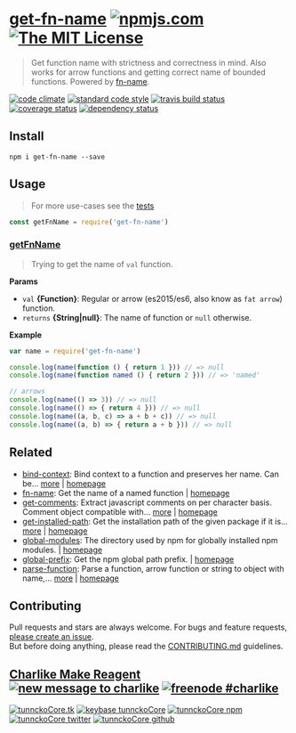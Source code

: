 # [get-fn-name][author-www-url] [![npmjs.com][npmjs-img]][npmjs-url] [![The MIT License][license-img]][license-url] 

> Get function name with strictness and correctness in mind. Also works for arrow functions and getting correct name of bounded functions. Powered by [fn-name][].

[![code climate][codeclimate-img]][codeclimate-url] [![standard code style][standard-img]][standard-url] [![travis build status][travis-img]][travis-url] [![coverage status][coveralls-img]][coveralls-url] [![dependency status][david-img]][david-url]

## Install
```
npm i get-fn-name --save
```

## Usage
> For more use-cases see the [tests](./test.js)

```js
const getFnName = require('get-fn-name')
```

### [getFnName](index.js#L33)
> Trying to get the name of `val` function.

**Params**

* `val` **{Function}**: Regular or arrow (es2015/es6, also know as `fat arrow`) function.    
* `returns` **{String|null}**: The name of function or `null` otherwise.  

**Example**

```js
var name = require('get-fn-name')

console.log(name(function () { return 1 })) // => null
console.log(name(function named () { return 2 })) // => 'named'

// arrows
console.log(name(() => 3)) // => null
console.log(name(() => { return 4 })) // => null
console.log(name((a, b, c) => a + b + c)) // => null
console.log(name((a, b) => { return a + b })) // => null
```

## Related
* [bind-context](https://www.npmjs.com/package/bind-context): Bind context to a function and preserves her name. Can be… [more](https://www.npmjs.com/package/bind-context) | [homepage](https://github.com/tunnckocore/bind-context)
* [fn-name](https://www.npmjs.com/package/fn-name): Get the name of a named function | [homepage](https://github.com/sindresorhus/fn-name)
* [get-comments](https://www.npmjs.com/package/get-comments): Extract javascript comments on per character basis. Comment object compatible with… [more](https://www.npmjs.com/package/get-comments) | [homepage](https://github.com/tunnckocore/get-comments)
* [get-installed-path](https://www.npmjs.com/package/get-installed-path): Get the installation path of the given package if it is… [more](https://www.npmjs.com/package/get-installed-path) | [homepage](https://github.com/tunnckoCore/get-installed-path)
* [global-modules](https://www.npmjs.com/package/global-modules): The directory used by npm for globally installed npm modules. | [homepage](https://github.com/jonschlinkert/global-modules)
* [global-prefix](https://www.npmjs.com/package/global-prefix): Get the npm global path prefix. | [homepage](https://github.com/jonschlinkert/global-prefix)
* [parse-function](https://www.npmjs.com/package/parse-function): Parse a function, arrow function or string to object with name,… [more](https://www.npmjs.com/package/parse-function) | [homepage](https://github.com/tunnckocore/parse-function)

## Contributing
Pull requests and stars are always welcome. For bugs and feature requests, [please create an issue](https://github.com/tunnckoCore/get-fn-name/issues/new).  
But before doing anything, please read the [CONTRIBUTING.md](./CONTRIBUTING.md) guidelines.

## [Charlike Make Reagent](http://j.mp/1stW47C) [![new message to charlike][new-message-img]][new-message-url] [![freenode #charlike][freenode-img]][freenode-url]

[![tunnckoCore.tk][author-www-img]][author-www-url] [![keybase tunnckoCore][keybase-img]][keybase-url] [![tunnckoCore npm][author-npm-img]][author-npm-url] [![tunnckoCore twitter][author-twitter-img]][author-twitter-url] [![tunnckoCore github][author-github-img]][author-github-url]

[fn-name]: https://github.com/sindresorhus/fn-name

[npmjs-url]: https://www.npmjs.com/package/get-fn-name
[npmjs-img]: https://img.shields.io/npm/v/get-fn-name.svg?label=get-fn-name

[license-url]: https://github.com/tunnckoCore/get-fn-name/blob/master/LICENSE
[license-img]: https://img.shields.io/badge/license-MIT-blue.svg

[codeclimate-url]: https://codeclimate.com/github/tunnckoCore/get-fn-name
[codeclimate-img]: https://img.shields.io/codeclimate/github/tunnckoCore/get-fn-name.svg

[travis-url]: https://travis-ci.org/tunnckoCore/get-fn-name
[travis-img]: https://img.shields.io/travis/tunnckoCore/get-fn-name/master.svg

[coveralls-url]: https://coveralls.io/r/tunnckoCore/get-fn-name
[coveralls-img]: https://img.shields.io/coveralls/tunnckoCore/get-fn-name.svg

[david-url]: https://david-dm.org/tunnckoCore/get-fn-name
[david-img]: https://img.shields.io/david/tunnckoCore/get-fn-name.svg

[standard-url]: https://github.com/feross/standard
[standard-img]: https://img.shields.io/badge/code%20style-standard-brightgreen.svg

[author-www-url]: http://www.tunnckocore.tk
[author-www-img]: https://img.shields.io/badge/www-tunnckocore.tk-fe7d37.svg

[keybase-url]: https://keybase.io/tunnckocore
[keybase-img]: https://img.shields.io/badge/keybase-tunnckocore-8a7967.svg

[author-npm-url]: https://www.npmjs.com/~tunnckocore
[author-npm-img]: https://img.shields.io/badge/npm-~tunnckocore-cb3837.svg

[author-twitter-url]: https://twitter.com/tunnckoCore
[author-twitter-img]: https://img.shields.io/badge/twitter-@tunnckoCore-55acee.svg

[author-github-url]: https://github.com/tunnckoCore
[author-github-img]: https://img.shields.io/badge/github-@tunnckoCore-4183c4.svg

[freenode-url]: http://webchat.freenode.net/?channels=charlike
[freenode-img]: https://img.shields.io/badge/freenode-%23charlike-5654a4.svg

[new-message-url]: https://github.com/tunnckoCore/ama
[new-message-img]: https://img.shields.io/badge/ask%20me-anything-green.svg

